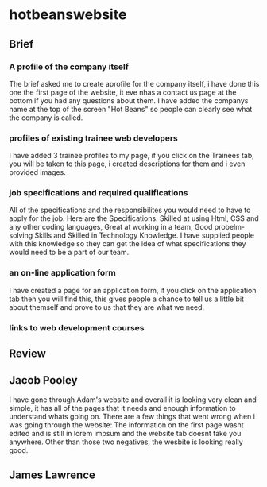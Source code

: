 # hotbeanswebsite
## Brief

### **A profile of the company itself**
The brief asked me to create aprofile for the company itself, i have done this one the first page of the website, it eve nhas a contact us page at the bottom if you had any questions about them. I have added the companys name at the top of the screen "Hot Beans" so people can clearly see what the company is called.

### **profiles of existing trainee web developers** 
I have added 3 trainee profiles to my page, if you click on the Trainees tab, you will be taken to this page, i created descriptions for them and i even provided images.

### **job specifications and required qualifications**
All of the specifications and the responsibilites you would need to have to apply for the job. Here are the Specifications. Skilled at using Html, CSS and any other coding languages, Great at working in a team, Good probelm-solving Skills and Skilled in Technology Knowledge. I have supplied people with this knowledge so they can get the idea of what specifications they would need to be a part of our team.

### **an on-line application form**
I have created a page for an application form, if you click on the application tab then you will find this, this gives people a chance to tell us a little bit about themself and prove to us that they are what we need.

### **links to web development courses**




## **Review**

## **Jacob Pooley**

I have gone through Adam's website and overall it is looking very clean and simple, it has all of the pages that it needs and enough information to understand whats going on. There are a few things that went wrong when i was going through the website: The information on the first page wasnt edited and is still in lorem impsum and the website tab doesnt take you anywhere. Other than those two negatives, the wesbite is looking really good.

## **James Lawrence**